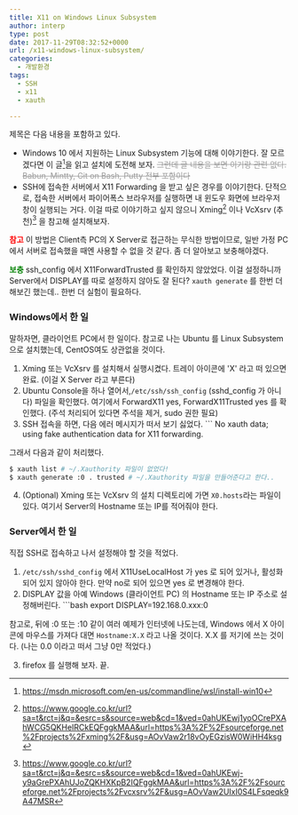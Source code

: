```yaml
---
title: X11 on Windows Linux Subsystem
author: interp
type: post
date: 2017-11-29T08:32:52+0000
url: /x11-windows-linux-subsystem/
categories:
  - 개발환경
tags:
  - SSH
  - x11
  - xauth

---
```

제목은 다음 내용을 포함하고 있다.

  * Windows 10 에서 지원하는 Linux Subsystem 기능에 대해 이야기한다. 잘 모르겠다면 이 글[^1]을 읽고 설치에 도전해 보자. <span style="color: #999999;"><del>그런데 글 내용을 보면 이거랑 관련 없다. Babun, Mintty, Git on Bash, Putty 전부 포함이다</del></span>
  * SSH에 접속한 서버에서 X11 Forwarding 을 받고 싶은 경우를 이야기한다. 단적으로, 접속한 서버에서 파이어폭스 브라우저를 실행하면 내 윈도우 화면에 브라우저 창이 실행되는 거다. 이걸 따로 이야기하고 싶지 않으니 Xming[^2] 이나 VcXsrv (추천)[^3] 을 참고해 설치해보자.

<span style="color: #ff0000;"><strong>참고</strong></span> 이 방법은 Client측 PC의 X Server로 접근하는 무식한 방법이므로, 일반 가정 PC에서 서버로 접속했을 때엔 사용할 수 없을 것 같다. 좀 더 알아보고 보충해야겠다.

<span style="color: #008000;"><strong>보충</strong></span> ssh_config 에서 X11ForwardTrusted 를 확인하지 않았었다. 이걸 설정하니까 Server에서 DISPLAY를 따로 설정하지 않아도 잘 된다? `xauth generate` 를 한번 더 해보긴 했는데.. 한번 더 실험이 필요하다.

### Windows에서 한 일

말하자면, 클라이언트 PC에서 한 일이다. 참고로 나는 Ubuntu 를 Linux Subsystem 으로 설치했는데, CentOS여도 상관없을 것이다.

  1. Xming 또는 VcXsrv 를 설치해서 실행시켰다. 트레이 아이콘에 'X' 라고 떠 있으면 완료. (이걸 X Server 라고 부른다)
  2. Ubuntu Console을 하나 열어서,`/etc/ssh/ssh_config` (sshd_config 가 아니다) 파일을 확인했다. 여기에서 ForwardX11 yes, ForwardX11Trusted yes 를 확인했다. (주석 처리되어 있다면 주석을 제거, sudo 권한 필요)
  3. SSH 접속을 하면, 다음 에러 메시지가 떠서 보기 싫었다. ```
No xauth data; using fake authentication data for X11 forwarding.
    
그래서 다음과 같이 처리했다.
    
```bash
$ xauth list # ~/.Xauthority 파일이 없었다!
$ xauth generate :0 . trusted # ~/.Xauthority 파일을 만들어준다고 한다..
```

  4. (Optional) Xming 또는 VcXsrv 의 설치 디렉토리에 가면 `X0.hosts`라는 파일이 있다. 여기서 Server의 Hostname 또는 IP를 적어줘야 한다.

### Server에서 한 일

직접 SSH로 접속하고 나서 설정해야 할 것을 적었다.

  1. `/etc/ssh/sshd_config` 에서 X11UseLocalHost 가 yes 로 되어 있거나, 활성화되어 있지 않아야 한다. 만약 no로 되어 있으면 yes 로 변경해야 한다.
  2. DISPLAY 값을 아예 Windows (클라이언트 PC) 의 Hostname 또는 IP 주소로 설정해버린다. ```bash
export DISPLAY=192.168.0.xxx:0

참고로, 뒤에 :0 또는 :10 같이 여러 예제가 인터넷에 나도는데, Windows 에서 X 아이콘에 마우스를 가져다 대면 `Hostname:X.X` 라고 나올 것이다. X.X 를 저기에 쓰는 것이다. (나는 0.0 이라고 떠서 그냥 0만 적었다.)
    
  3. firefox 를 실행해 보자. 끝.

[^1]: https://msdn.microsoft.com/en-us/commandline/wsl/install-win10

[^2]: https://www.google.co.kr/url?sa=t&rct=j&q=&esrc=s&source=web&cd=1&ved=0ahUKEwj1yoOCrePXAhWCG5QKHeIRCkEQFggkMAA&url=https%3A%2F%2Fsourceforge.net%2Fprojects%2Fxming%2F&usg=AOvVaw2r18vOyEGzisW0WiHH4ksg

[^3]: https://www.google.co.kr/url?sa=t&rct=j&q=&esrc=s&source=web&cd=1&ved=0ahUKEwj-y9aGrePXAhUJoZQKHXKpB2IQFggkMAA&url=https%3A%2F%2Fsourceforge.net%2Fprojects%2Fvcxsrv%2F&usg=AOvVaw2UIxI0S4LFsqeqk9A47MSR

